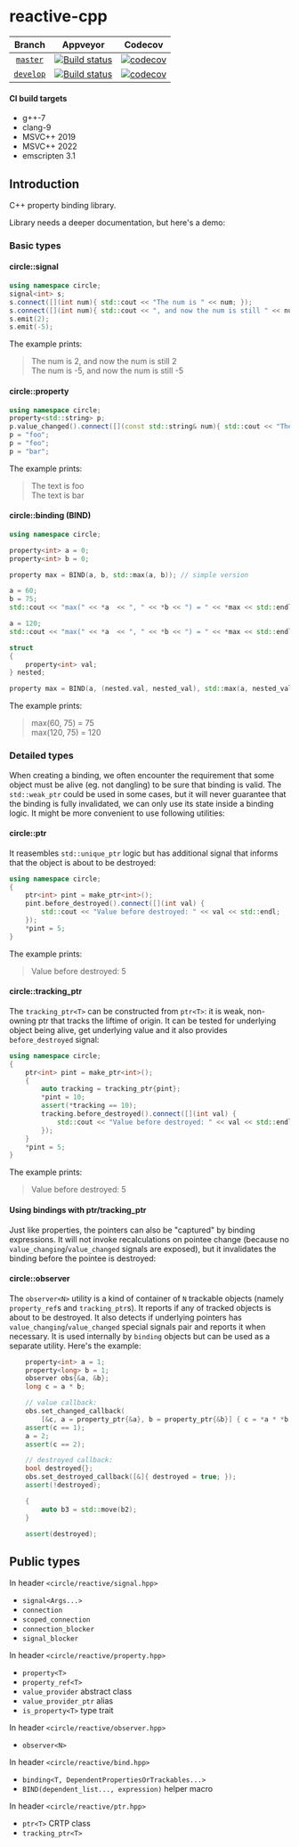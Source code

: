 # reactive-cpp

Branch          | Appveyor | Codecov |
:-------------: | -------- | ------- |
[`master`](https://github.com/jm4R/reactive-cpp/tree/master) | [![Build status](https://ci.appveyor.com/api/projects/status/ix6o5njakdpqvbrl/branch/master?svg=true)](https://ci.appveyor.com/project/jm4R/reactive-cpp/branch/master) | [![codecov](https://codecov.io/gh/jm4R/reactive-cpp/branch/master/graph/badge.svg)](https://codecov.io/gh/jm4R/reactive-cpp) |
[`develop`](https://github.com/jm4R/reactive-cpp/tree/develop) | [![Build status](https://ci.appveyor.com/api/projects/status/ix6o5njakdpqvbrl/branch/develop?svg=true)](https://ci.appveyor.com/project/jm4R/reactive-cpp/branch/develop) | [![codecov](https://codecov.io/gh/jm4R/reactive-cpp/branch/develop/graph/badge.svg)](https://codecov.io/gh/jm4R/reactive-cpp) |

#### CI build targets
* g++-7
* clang-9
* MSVC++ 2019
* MSVC++ 2022
* emscripten 3.1


## Introduction

C++ property binding library.

Library needs a deeper documentation, but here's a demo:

### Basic types

#### circle::signal

```cpp
using namespace circle;
signal<int> s;
s.connect([](int num){ std::cout << "The num is " << num; });
s.connect([](int num){ std::cout << ", and now the num is still " << num << std::endl; });
s.emit(2);
s.emit(-5);
```

The example prints:

> The num is 2, and now the num is still 2\
> The num is -5, and now the num is still -5

#### circle::property

```cpp
using namespace circle;
property<std::string> p;
p.value_changed().connect([](const std::string& num){ std::cout << "The text is " << num << std::endl; });
p = "foo";
p = "foo";
p = "bar";
```

The example prints:

> The text is foo\
> The text is bar

#### circle::binding (BIND)

```cpp
using namespace circle;

property<int> a = 0;
property<int> b = 0;

property max = BIND(a, b, std::max(a, b)); // simple version

a = 60;
b = 75;
std::cout << "max(" << *a  << ", " << *b << ") = " << *max << std::endl;

a = 120;
std::cout << "max(" << *a  << ", " << *b << ") = " << *max << std::endl;

struct
{
    property<int> val;
} nested;

property max = BIND(a, (nested.val, nested_val), std::max(a, nested_val)); // or name parameter explicitly
```

The example prints:

> max(60, 75) = 75\
> max(120, 75) = 120


### Detailed types

When creating a binding, we often encounter the requirement that some object must be alive (eg. not dangling) to be sure that binding is valid. The `std::weak_ptr` could be used in some cases, but it will never guarantee that the binding is fully invalidated, we can only use its state inside a binding logic. It might be more convenient to use following utilities:

#### circle::ptr

It reasembles `std::unique_ptr` logic but has additional signal that informs that the object is about to be destroyed:

```cpp
using namespace circle;
{
    ptr<int> pint = make_ptr<int>();
    pint.before_destroyed().connect([](int val) {
        std::cout << "Value before destroyed: " << val << std::endl;
    });
    *pint = 5;
}
```
The example prints:

> Value before destroyed: 5

#### circle::tracking_ptr
The `tracking_ptr<T>` can be constructed from `ptr<T>`: it is weak, non-owning ptr that tracks the liftime of origin. It can be tested for underlying object being alive, get underlying value and it also provides `before_destroyed` signal:

```cpp
using namespace circle;
{
    ptr<int> pint = make_ptr<int>();
    {
        auto tracking = tracking_ptr{pint};
        *pint = 10;
        assert(*tracking == 10);
        tracking.before_destroyed().connect([](int val) {
            std::cout << "Value before destroyed: " << val << std::endl;
        });
    }
    *pint = 5;
}
```
The example prints:

> Value before destroyed: 5

#### Using bindings with ptr/tracking_ptr
Just like properties, the pointers can also be "captured" by binding expressions. It will not invoke recalculations on pointee change (because no `value_changing`/`value_changed` signals are exposed), but it invalidates the binding before the pointee is destroyed:


#### circle::observer
The `observer<N>` utility is a kind of container of `N` trackable objects (namely `property_ref`s and `tracking_ptr`s). It reports if any of tracked objects is about to be destroyed. It also detects if underlying pointers has `value_changing`/`value_changed` special signals pair and reports it when necessary. It is used internally by `binding` objects but can be used as a separate utility. Here's the example:

```cpp
    property<int> a = 1;
    property<long> b = 1;
    observer obs{&a, &b};
    long c = a * b;

    // value callback:
    obs.set_changed_callback(
        [&c, a = property_ptr{&a}, b = property_ptr{&b}] { c = *a * *b; });
    assert(c == 1);
    a = 2;
    assert(c == 2);

    // destroyed callback:
    bool destroyed{};
    obs.set_destroyed_callback([&]{ destroyed = true; });
    assert(!destroyed);

    {
        auto b3 = std::move(b2);
    }

    assert(destroyed);
```

## Public types

In header `<circle/reactive/signal.hpp>`

* `signal<Args...>`
* `connection`
* `scoped_connection`
* `connection_blocker`
* `signal_blocker`

In header `<circle/reactive/property.hpp>`

* `property<T>`
* `property_ref<T>`
* `value_provider` abstract class
* `value_provider_ptr` alias
* `is_property<T>` type trait

In header `<circle/reactive/observer.hpp>`

* `observer<N>`

In header `<circle/reactive/bind.hpp>`

* `binding<T, DependentPropertiesOrTrackables...>`
* `BIND(dependent_list..., expression)` helper macro

In header `<circle/reactive/ptr.hpp>`

* `ptr<T>` CRTP class
* `tracking_ptr<T>`
